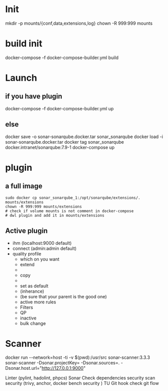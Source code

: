 Init
====

mkdir -p mounts/{conf,data,extensions,log}
chown -R 999:999 mounts

build init
==========

docker-compose -f docker-compose-builder.yml build

Launch
======

if you have plugin
------------------

docker-compose -f docker-compose-builder.yml up

else
----

docker save -o sonar-sonarqube.docker.tar sonar_sonarqube
docker load -i sonar-sonarqube.docker.tar
docker tag sonar_sonarqube docker.intranet/sonarqube:7.9-1
docker-compose up

plugin
======

a full image
------------

```
sudo docker cp sonar_sonarqube_1:/opt/sonarqube/extensions/. mounts/extensions
chown -R 999:999 mounts/extensions
# check if volume mounts is not comment in docker-compose
# dwl plugin and add it in mounts/extensions
```

Active plugin
-------------

* ihm (localhost:9000 default)
* connect (admin:admin default)
* quality profile
  * which on you want
  * extend
  * <your QP name>
  * copy
  * <your QP name>
  * set as default
  * (inherance)
  * (be sure that your parent is the good one)
  * active more rules
  * Filters
  * QP
  * inactive
  * bulk change

Scanner
=======

docker run --network=host -ti -v $(pwd):/usr/src sonar-scanner:3.3.3 sonar-scanner -Dsonar.projectKey=<key in sonar> -Dsonar.sources=. -Dsonar.host.url="http://127.0.0.1:9000"

Linter (pylint, hadolint, phpcs)
Sonar
Check dependencies security
scan security (trivy, anchor, docker bench security )
TU
Git hook
check git flow
